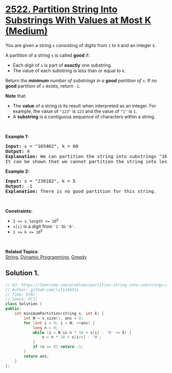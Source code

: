 # [2522. Partition String Into Substrings With Values at Most K (Medium)](https://leetcode.com/problems/partition-string-into-substrings-with-values-at-most-k)

<p>You are given a string <code>s</code> consisting of digits from <code>1</code> to <code>9</code> and an integer <code>k</code>.</p>
<p>A partition of a string <code>s</code> is called <strong>good</strong> if:</p>
<ul>
	<li>Each digit of <code>s</code> is part of <strong>exactly</strong> one substring.</li>
	<li>The value of each substring is less than or equal to <code>k</code>.</li>
</ul>
<p>Return <em>the <strong>minimum</strong> number of substrings in a <strong>good</strong> partition of</em> <code>s</code>. If no <strong>good</strong> partition of <code>s</code> exists, return <code>-1</code>.</p>
<p><b>Note</b> that:</p>
<ul>
	<li>The <strong>value</strong> of a string is its result when interpreted as an integer. For example, the value of <code>"123"</code> is <code>123</code> and the value of <code>"1"</code> is <code>1</code>.</li>
	<li>A <strong>substring</strong> is a contiguous sequence of characters within a string.</li>
</ul>
<p>&nbsp;</p>
<p><strong class="example">Example 1:</strong></p>
<pre><strong>Input:</strong> s = "165462", k = 60
<strong>Output:</strong> 4
<strong>Explanation:</strong> We can partition the string into substrings "16", "54", "6", and "2". Each substring has a value less than or equal to k = 60.
It can be shown that we cannot partition the string into less than 4 substrings.
</pre>
<p><strong class="example">Example 2:</strong></p>
<pre><strong>Input:</strong> s = "238182", k = 5
<strong>Output:</strong> -1
<strong>Explanation:</strong> There is no good partition for this string.
</pre>
<p>&nbsp;</p>
<p><strong>Constraints:</strong></p>
<ul>
	<li><code>1 &lt;= s.length &lt;= 10<sup>5</sup></code></li>
	<li><code>s[i]</code> is a digit from <code>'1'</code> to <code>'9'</code>.</li>
	<li><code>1 &lt;= k &lt;= 10<sup>9</sup></code></li>
</ul>
<p>&nbsp;</p>

**Related Topics**:  
[String](https://leetcode.com/tag/string/), [Dynamic Programming](https://leetcode.com/tag/dynamic-programming/), [Greedy](https://leetcode.com/tag/greedy/)

## Solution 1.

```cpp
// OJ: https://leetcode.com/problems/partition-string-into-substrings-with-values-at-most-k
// Author: github.com/lzl124631x
// Time: O(N)
// Space: O(1)
class Solution {
public:
    int minimumPartition(string s, int k) {
        int N = s.size(), ans = 0;
        for (int i = 0; i < N; ++ans) {
            long n = 0;
            while (i < N && n * 10 + s[i] - '0' <= k) {
                n = n * 10 + s[i++] - '0';
            }
            if (n == 0) return -1;
        }
        return ans;
    }
};
```